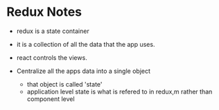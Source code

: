 # Redux Notes

- redux is a state container
- it is a collection of all the data that the app uses.

- react controls the views.

- Centralize all the apps data into a single object
  - that object is called 'state'
  - application level state is what is refered to in redux,m rather than component level
  


